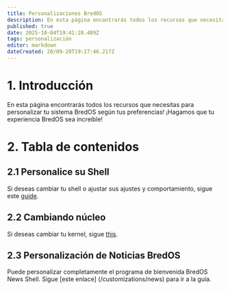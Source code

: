```yaml
---
title: Personalizaciones BredOS
description: En esta página encontrarás todos los recursos que necesitas para personalizar tu sistema BredOS según tus preferencias! ¡Hagamos que tu experiencia BredOS sea increíble!
published: true
date: 2025-10-04T19:41:28.489Z
tags: personalización
editor: markdown
dateCreated: 20/09-20T19:27:46.217Z
---
```


# 1. Introducción

En esta página encontrarás todos los recursos que necesitas para personalizar tu sistema BredOS según tus preferencias! ¡Hagamos que tu experiencia BredOS sea increíble!

# 2. Tabla de contenidos

## 2.1 Personalice su Shell

Si deseas cambiar tu shell o ajustar sus ajustes y comportamiento, sigue este [guide](/customizations/shell-customization).

## 2.2 Cambiando núcleo

Si deseas cambiar tu kernel, sigue [this](/customizations/switching-kernel).

## 2.3 Personalización de Noticias BredOS

Puede personalizar completamente el programa de bienvenida BredOS News Shell.
Sigue [este enlace] (/customizations/news) para ir a la guía.